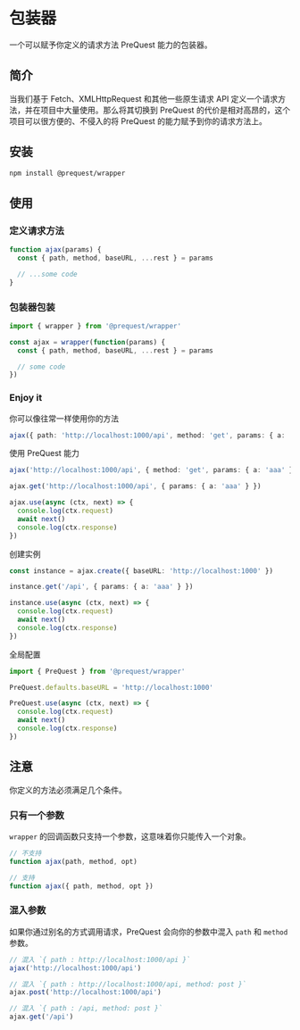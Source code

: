 # 包装器

一个可以赋予你定义的请求方法 PreQuest 能力的包装器。

## 简介

当我们基于 Fetch、XMLHttpRequest 和其他一些原生请求 API 定义一个请求方法，并在项目中大量使用。那么将其切换到 PreQuest 的代价是相对高昂的，这个项目可以很方便的、不侵入的将 PreQuest 的能力赋予到你的请求方法上。

## 安装

```bash
npm install @prequest/wrapper
```

## 使用

### 定义请求方法

```ts
function ajax(params) {
  const { path, method, baseURL, ...rest } = params

  // ...some code
}
```

### 包装器包装

```ts
import { wrapper } from '@prequest/wrapper'

const ajax = wrapper(function(params) {
  const { path, method, baseURL, ...rest } = params

  // some code
})
```

### Enjoy it

你可以像往常一样使用你的方法

```ts
ajax({ path: 'http://localhost:1000/api', method: 'get', params: { a: 'aaa' } })
```

使用 PreQuest 能力

```ts
ajax('http://localhost:1000/api', { method: 'get', params: { a: 'aaa' } })

ajax.get('http://localhost:1000/api', { params: { a: 'aaa' } })

ajax.use(async (ctx, next) => {
  console.log(ctx.request)
  await next()
  console.log(ctx.response)
})
```

创建实例

```ts
const instance = ajax.create({ baseURL: 'http://localhost:1000' })

instance.get('/api', { params: { a: 'aaa' } })

instance.use(async (ctx, next) => {
  console.log(ctx.request)
  await next()
  console.log(ctx.response)
})
```

全局配置

```ts
import { PreQuest } from '@prequest/wrapper'

PreQuest.defaults.baseURL = 'http://localhost:1000'

PreQuest.use(async (ctx, next) => {
  console.log(ctx.request)
  await next()
  console.log(ctx.response)
})
```

## 注意

你定义的方法必须满足几个条件。

### 只有一个参数

`wrapper` 的回调函数只支持一个参数，这意味着你只能传入一个对象。

```ts
// 不支持
function ajax(path, method, opt)

// 支持
function ajax({ path, method, opt })
```

### 混入参数

如果你通过别名的方式调用请求，PreQuest 会向你的参数中混入 `path` 和 `method` 参数。

```ts
// 混入 `{ path : http://localhost:1000/api }`
ajax('http://localhost:1000/api')

// 混入 `{ path : http://localhost:1000/api, method: post }`
ajax.post('http://localhost:1000/api')

// 混入 `{ path : /api, method: post }`
ajax.get('/api')
```
